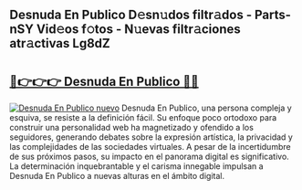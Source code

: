 ## Desnuda En Publico D𝚎sn𝚞dos filtr𝚊dos - Parts-nSY Vid𝚎os f𝚘tos - N𝚞evas filtr𝚊ciones atr𝚊ctivas Lg8dZ

# <h2><a href="http://mb8051.tromn.icu/?c=Desnuda+En+Publico">🔗👉👉👉 Desnuda En Publico 🔗🔗</a></h2>

[![Desnuda En Publico nuevo](https://i.imgur.com/pEAQMta.gif)](http://mb8051.tromn.icu/?c=Desnuda+En+Publico)
Desnuda En Publico, una persona compleja y esquiva, se resiste a la definición fácil. Su enfoque poco ortodoxo para construir una personalidad web ha magnetizado y ofendido a los seguidores, generando debates sobre la expresión artística, la privacidad y las complejidades de las sociedades virtuales. A pesar de la incertidumbre de sus próximos pasos, su impacto en el panorama digital es significativo. La determinación inquebrantable y el carisma innegable impulsan a Desnuda En Publico a nuevas alturas en el ámbito digital.
